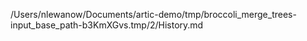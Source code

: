 /Users/nlewanow/Documents/artic-demo/tmp/broccoli_merge_trees-input_base_path-b3KmXGvs.tmp/2/History.md